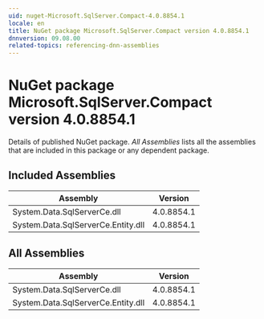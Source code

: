 ```yaml
---
uid: nuget-Microsoft.SqlServer.Compact-4.0.8854.1
locale: en
title: NuGet package Microsoft.SqlServer.Compact version 4.0.8854.1
dnnversion: 09.08.00
related-topics: referencing-dnn-assemblies
---
```


# NuGet package Microsoft.SqlServer.Compact version 4.0.8854.1
Details of published NuGet package.
*All Assemblies* lists all the assemblies that are included in this package or any dependent package.

## Included Assemblies

|Assembly|Version|
|---|---|
|System.Data.SqlServerCe.dll|4.0.8854.1|
|System.Data.SqlServerCe.Entity.dll|4.0.8854.1|

## All Assemblies

|Assembly|Version|
|---|---|
|System.Data.SqlServerCe.dll|4.0.8854.1|
|System.Data.SqlServerCe.Entity.dll|4.0.8854.1|

